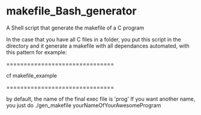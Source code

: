 # makefile_Bash_generator
A Shell script that generate the makefile of a C program

In the case that you have all C files in a folder, you put this script in the directory and it generate a makefile with all dependances automated, with this pattern for example: 

===============================

cf makefile_example

===============================
  
  by default, the name of the final exec file is 'prog'
  If you want another name, you just do
  ./gen_makefile yourNameOfYourAwesomeProgram
